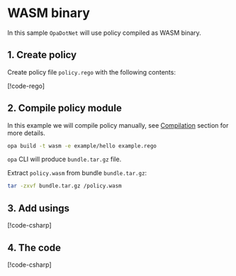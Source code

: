 # WASM binary

In this sample `OpaDotNet` will use policy compiled as WASM binary.

## 1. Create policy

Create policy file `policy.rego` with the following contents:

[!code-rego[](~/snippets/quickstart/example.rego)]

## 2. Compile policy module

In this example we will compile policy manually, see [Compilation](~/articles/compilation/compilation.md) section for more details.

```sh
opa build -t wasm -e example/hello example.rego
```

`opa` CLI will produce `bundle.tar.gz` file.

Extract `policy.wasm` from bundle `bundle.tar.gz`:

```sh
tar -zxvf bundle.tar.gz /policy.wasm
```

## 3. Add usings

[!code-csharp[](../../snippets/Snippets.cs#Usings)]

## 4. The code

[!code-csharp[](../../snippets/Snippets.cs#EvalWasm)]
